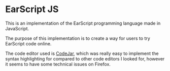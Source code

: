 # EarScript JS 

This is an implementation of the EarScript programming language
made in JavaScript.

The purpose of this implementation is to create a way for
users to try EarScript code online.

The code editor used is [CodeJar](https://github.com/antonmedv/codejar),
which was really easy to implement the syntax highlighting for
compared to other code editors I looked for,
however it seems to have some technical issues on Firefox.


